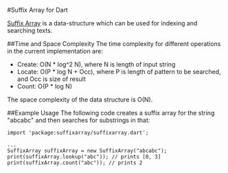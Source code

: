 #Suffix Array for Dart

[Suffix Array](http://en.wikipedia.org/wiki/Suffix_array) is a data-structure which can be used for indexing and searching texts.

##Time and Space Complexity
The time complexity for different operations in the current implementation are:

* Create: O(N * log^2 N), where N is length of input string
* Locate: O(P * log N + Occ), where P is length of pattern to be searched, and Occ is size of result
* Count: O(P * log N)

The space complexity of the data structure is O(N).

##Example Usage
The following code creates a suffix array for the string "abcabc" and then searches for substrings in that:

    import 'package:suffixarray/suffixarray.dart';

    ...
    SuffixArray suffixArray = new SuffixArray("abcabc");
    print(suffixArray.lookup("abc")); // prints [0, 3]
    print(suffixArray.count("abc")); // prints 2
